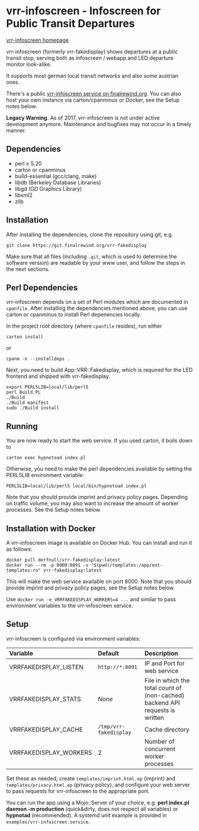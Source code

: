 # vrr-infoscreen - Infoscreen for Public Transit Departures

[vrr-infoscreen homepage](https://finalrewind.org/projects/vrr-fakedisplay/)

vrr-infoscreen (formerly vrr-fakedisplay) shows departures at a public transit
stop, serving both as infoscreen / webapp and LED departure monitor look-alike.

It supports most german local transit networks and also some austrian ones.

There's a public [vrr-infoscreen service on
finalrewind.org](https://vrrf.finalrewind.org/). You can also host your own
instance via carton/cpanminus or Docker, see the Setup notes below.

**Legacy Warning**. As of 2017, vrr-infoscreen is not under active development
anymore. Maintenance and bugfixes may not occur in a timely manner.

## Dependencies

 * perl ≥ 5.20
 * carton or cpanminus
 * build-essential (gcc/clang, make)
 * libdb (Berkeley Database Libraries)
 * libgd (GD Graphics Library)
 * libxml2
 * zlib

## Installation

After installing the dependencies, clone the repository using git, e.g.

```
git clone https://git.finalrewind.org/vrr-fakedisplay
```

Make sure that all files (including `.git`, which is used to determine the
software version) are readable by your www user, and follow the steps in the
next sections.

## Perl Dependencies

vrr-infoscreen depends on a set of Perl modules which are documented in
`cpanfile`. After installing the dependencies mentioned above, you can use
carton or cpanminus to install Perl depenencies locally.

In the project root directory (where `cpanfile` resides), run either

```
carton install
```

or

```
cpanm -n --installdeps .
```

Next, you need to build App::VRR::Fakedisplay, which is required for the LED
frontend and shipped with vrr-fakedisplay.

```
export PERL5LIB=local/lib/perl5
perl Build.PL
./Build
./Build manifest
sudo ./Build install
```

## Running

You are now ready to start the web service. If you used carton, it boils
down to

```
carton exec hypnotoad index.pl
```

Otherwise, you need to make the perl dependencies available by setting the
PERL5LIB environment variable:

```
PERL5LIB=local/lib/perl5 local/bin/hypnotoad index.pl
```

Note that you should provide imprint and privacy policy pages. Depending on
traffic volume, you may also want to increase the amount of worker processes.
See the Setup notes below.

## Installation with Docker

A vrr-infoscreen image is available on Docker Hub. You can install and run it
as follows:

```
docker pull derfnull/vrr-fakedisplay:latest
docker run --rm -p 8000:8091 -v "$(pwd)/templates:/app/ext-templates:ro" vrr-fakedisplay:latest
```

This will make the web service available on port 8000.  Note that you should
provide imprint and privacy policy pages, see the Setup notes below.

Use `docker run -e VRRFAKEDISPLAY_WORKERS=4 ...` and similar to pass
environment variables to the vrr-infoscreen service.

## Setup

vrr-infoscreen is configured via environment variables:

| Variable | Default | Description |
| :------- | :------ | :---------- |
| VRRFAKEDISPLAY\_LISTEN | `http://*:8091` | IP and Port for web service |
| VRRFAKEDISPLAY\_STATS | _None_ | File in which the total count of (non-cached) backend API requests is written |
| VRRFAKEDISPLAY\_CACHE | `/tmp/vrr-fakedisplay` | Cache directory |
| VRRFAKEDISPLAY\_WORKERS | 2 | Number of concurrent worker processes |

Set these as needed, create `templates/imprint.html.ep` (imprint) and
`templates/privacy.html.ep` (privacy policy), and configure your web server to
pass requests for vrr-infoscreen to the appropriate port.

You can run the app using a Mojo::Server of your choice, e.g.  **perl
index.pl daemon -m production** (quick&dirty, does not respect all variables)
or **hypnotad** (recommended). A systemd unit example is provided in
`examples/vrr-infoscreen.service`.
